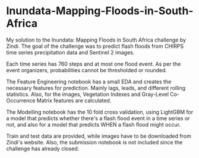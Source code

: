 # Inundata-Mapping-Floods-in-South-Africa
My solution to the Inundata: Mapping Floods in South Africa challenge by Zindi. The goal of the challenge was to predict flash floods from CHIRPS time series precipitation data and Sentinel 2 images.

Each time series has 760 steps and at most one flood event. As per the event organizers, probabilities cannot be thresholded or rounded.

The Feature Engineering notebook has a small EDA and creates the necessary features for prediction. Mainly lags, leads, and different rolling statistics. Also, for the images, Vegetation Indexes and Gray-Level Co-Occurrence Matrix features are calculated.

The Modelling notebook has the 10 fold cross validation, using LightGBM for a model that predicts whether there's a flash flood event in a time series or not, and also for a model that predicts WHEN a flash flood might occur.

Train and test data are provided, while images have to be downloaded from Zindi's website. Also, the submission notebook is not included since the challenge has already closed.
